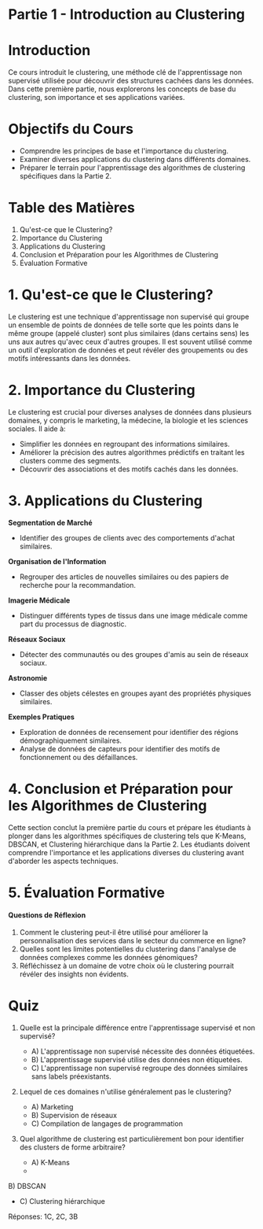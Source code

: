 # Partie 1 - Introduction au Clustering

# Introduction

Ce cours introduit le clustering, une méthode clé de l'apprentissage non supervisé utilisée pour découvrir des structures cachées dans les données. Dans cette première partie, nous explorerons les concepts de base du clustering, son importance et ses applications variées.

# Objectifs du Cours

- Comprendre les principes de base et l'importance du clustering.
- Examiner diverses applications du clustering dans différents domaines.
- Préparer le terrain pour l'apprentissage des algorithmes de clustering spécifiques dans la Partie 2.

# Table des Matières

1. Qu'est-ce que le Clustering?
2. Importance du Clustering
3. Applications du Clustering
4. Conclusion et Préparation pour les Algorithmes de Clustering
5. Évaluation Formative

# 1. Qu'est-ce que le Clustering?

Le clustering est une technique d'apprentissage non supervisé qui groupe un ensemble de points de données de telle sorte que les points dans le même groupe (appelé cluster) sont plus similaires (dans certains sens) les uns aux autres qu'avec ceux d'autres groupes. Il est souvent utilisé comme un outil d'exploration de données et peut révéler des groupements ou des motifs intéressants dans les données.

# 2. Importance du Clustering

Le clustering est crucial pour diverses analyses de données dans plusieurs domaines, y compris le marketing, la médecine, la biologie et les sciences sociales. Il aide à:
- Simplifier les données en regroupant des informations similaires.
- Améliorer la précision des autres algorithmes prédictifs en traitant les clusters comme des segments.
- Découvrir des associations et des motifs cachés dans les données.

# 3. Applications du Clustering

**Segmentation de Marché**
- Identifier des groupes de clients avec des comportements d'achat similaires.

**Organisation de l'Information**
- Regrouper des articles de nouvelles similaires ou des papiers de recherche pour la recommandation.

**Imagerie Médicale**
- Distinguer différents types de tissus dans une image médicale comme part du processus de diagnostic.

**Réseaux Sociaux**
- Détecter des communautés ou des groupes d'amis au sein de réseaux sociaux.

**Astronomie**
- Classer des objets célestes en groupes ayant des propriétés physiques similaires.

**Exemples Pratiques**
- Exploration de données de recensement pour identifier des régions démographiquement similaires.
- Analyse de données de capteurs pour identifier des motifs de fonctionnement ou des défaillances.

# 4. Conclusion et Préparation pour les Algorithmes de Clustering

Cette section conclut la première partie du cours et prépare les étudiants à plonger dans les algorithmes spécifiques de clustering tels que K-Means, DBSCAN, et Clustering hiérarchique dans la Partie 2. Les étudiants doivent comprendre l'importance et les applications diverses du clustering avant d'aborder les aspects techniques.

# 5. Évaluation Formative

#### Questions de Réflexion

1. Comment le clustering peut-il être utilisé pour améliorer la personnalisation des services dans le secteur du commerce en ligne?
2. Quelles sont les limites potentielles du clustering dans l'analyse de données complexes comme les données génomiques?
3. Réfléchissez à un domaine de votre choix où le clustering pourrait révéler des insights non évidents.

# Quiz

1. Quelle est la principale différence entre l'apprentissage supervisé et non supervisé?
   - A) L'apprentissage non supervisé nécessite des données étiquetées.
   - B) L'apprentissage supervisé utilise des données non étiquetées.
   - C) L'apprentissage non supervisé regroupe des données similaires sans labels préexistants.
   
2. Lequel de ces domaines n'utilise généralement pas le clustering?
   - A) Marketing
   - B) Supervision de réseaux
   - C) Compilation de langages de programmation

3. Quel algorithme de clustering est particulièrement bon pour identifier des clusters de forme arbitraire?
   - A) K-Means
   -

 B) DBSCAN
   - C) Clustering hiérarchique

Réponses: 1C, 2C, 3B
